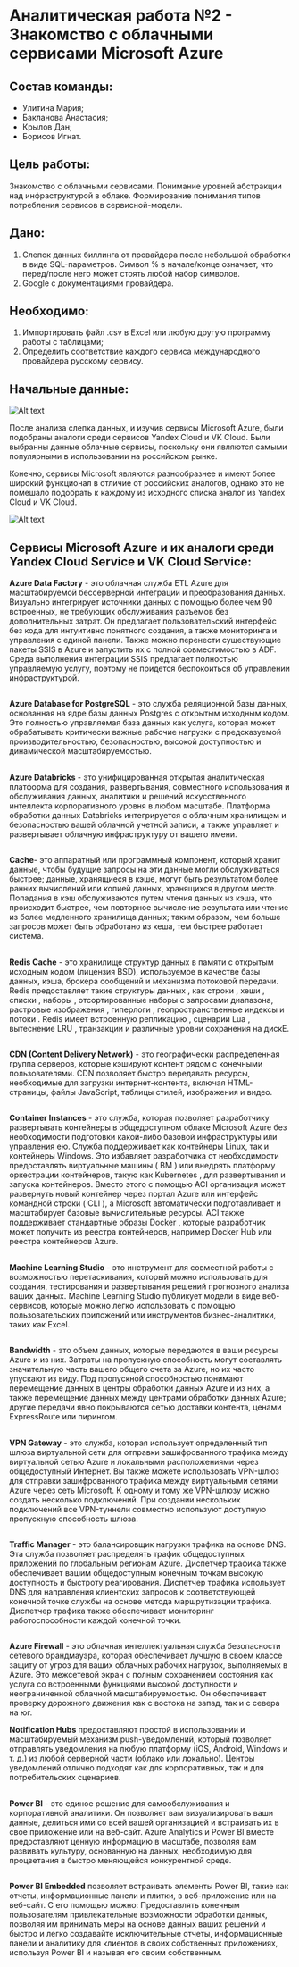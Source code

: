 # Аналитическая работа №2 - Знакомство с облачными сервисами Microsoft Azure
## Состав команды: 
- Улитина Мария;
- Бакланова Анастасия;
- Крылов Дан;
- Борисов Игнат.
## Цель работы: 
Знакомство с облачными сервисами. Понимание уровней абстракции над инфраструктурой в облаке. Формирование понимания типов потребления сервисов в сервисной-модели.
## Дано: 
1. Слепок данных биллинга от провайдера после небольшой обработки в виде SQL-параметров. Символ % в начале/конце означает, что перед/после него может стоять любой набор символов.
2. Google с документациями провайдера.
## Необходимо: 
1. Импортировать файл .csv в Excel или любую другую программу работы с таблицами;
2. Определить соответствие каждого сервиса международного провайдера русскому сервису.
## Начальные данные: 
![Alt text](base.PNG)

 После анализа слепка данных, и изучив сервисы Microsoft Azure, были подобраны аналоги среди сервисов Yandex Cloud и VK Cloud. Были выбранны данные облачные сервисы, поскольку они являются самыми популярными в использовании на российском рынке. 
 
 Конечно, сервисы Microsoft являются разнообразнее и имеют более широкий функционал в отличие от российских аналогов, однако это не помешало подобрать к каждому из исходного списка аналог из Yandex Cloud и VK Cloud.

![Alt text](Azure_service.PNG)
## Cервисы Microsoft Azure и их аналоги среди Yandex Cloud Service и VK Cloud Service:

**Azure Data Factory** - это облачная служба ETL Azure для масштабируемой бессерверной интеграции и преобразования данных.  Визуально интегрирует источники данных с помощью более чем 90 встроенных, не требующих обслуживания разъемов без дополнительных затрат. Он предлагает пользовательский интерфейс без кода для интуитивно понятного создания, а также мониторинга и управления с единой панели. Также можно перенести существующие пакеты SSIS в Azure и запустить их с полной совместимостью в ADF. Среда выполнения интеграции SSIS предлагает полностью управляемую услугу, поэтому не придется беспокоиться об управлении инфраструктурой.

##


**Azure Database for PostgreSQL** - это служба реляционной базы данных, основанная на ядре базы данных Postgres с открытым исходным кодом. Это полностью управляемая база данных как услуга, которая может обрабатывать критически важные рабочие нагрузки с предсказуемой производительностью, безопасностью, высокой доступностью и динамической масштабируемостью.

##

**Azure Databricks** - это унифицированная открытая аналитическая платформа для создания, развертывания, совместного использования и обслуживания данных, аналитики и решений искусственного интеллекта корпоративного уровня в любом масштабе. Платформа обработки данных Databricks интегрируется с облачным хранилищем и безопасностью вашей облачной учетной записи, а также управляет и развертывает облачную инфраструктуру от вашего имени.

##
**Cache**- это аппаратный или программный компонент, который хранит данные, чтобы будущие запросы на эти данные могли обслуживаться быстрее; данные, хранящиеся в кэше, могут быть результатом более ранних вычислений или копией данных, хранящихся в другом месте. 
Попадания в кэш обслуживаются путем чтения данных из кэша, что происходит быстрее, чем повторное вычисление результата или чтение из более медленного хранилища данных; таким образом, чем больше запросов может быть обработано из кеша, тем быстрее работает система.

##
**Redis Cache** - это хранилище структур данных в памяти с открытым исходным кодом (лицензия BSD), используемое в качестве базы данных, кэша, брокера сообщений и механизма потоковой передачи. Redis предоставляет такие структуры данных , как строки , хеши , списки , наборы , отсортированные наборы с запросами диапазона, растровые изображения , гиперлоги , геопространственные индексы и потоки . Redis имеет встроенную репликацию , сценарии Lua , вытеснение LRU , транзакции и различные уровни сохранения на дискЕ. 

##
**CDN (Content Delivery Network)** - это географически распределенная группа серверов, которые кэшируют контент рядом с конечными пользователями. CDN позволяет быстро передавать ресурсы, необходимые для загрузки интернет-контента, включая HTML-страницы, файлы JavaScript, таблицы стилей, изображения и видео.
##

**Container Instances** - это служба, которая позволяет разработчику развертывать контейнеры в общедоступном облаке Microsoft Azure без необходимости подготовки какой-либо базовой инфраструктуры или управления ею.
Служба поддерживает как контейнеры Linux, так и контейнеры Windows. Это избавляет разработчика от необходимости предоставлять виртуальные машины ( ВМ ) или внедрять платформу оркестрации контейнеров, такую ​​как Kubernetes , для развертывания и запуска контейнеров. Вместо этого с помощью ACI организация может развернуть новый контейнер через портал Azure или интерфейс командной строки ( CLI ), а Microsoft автоматически подготавливает и масштабирует базовые вычислительные ресурсы. ACI также поддерживает стандартные образы Docker , которые разработчик может получить из реестра контейнеров, например Docker Hub или реестра контейнеров Azure.
##

**Machine Learning Studio** - это инструмент для совместной работы с возможностью перетаскивания, который можно использовать для создания, тестирования и развертывания решений прогнозного анализа ваших данных. Machine Learning Studio публикует модели в виде веб-сервисов, которые можно легко использовать с помощью пользовательских приложений или инструментов бизнес-аналитики, таких как Excel.
##

**Bandwidth** - это объем данных, которые передаются в ваши ресурсы Azure и из них. Затраты на пропускную способность могут составлять значительную часть вашего общего счета за Azure, но их часто упускают из виду. Под пропускной способностью понимают перемещение данных в центры обработки данных Azure и из них, а также перемещение данных между центрами обработки данных Azure; другие передачи явно покрываются сетью доставки контента, ценами ExpressRoute или пирингом.
##

**VPN Gateway** - это служба, которая использует определенный тип шлюза виртуальной сети для отправки зашифрованного трафика между виртуальной сетью Azure и локальными расположениями через общедоступный Интернет. Вы также можете использовать VPN-шлюз для отправки зашифрованного трафика между виртуальными сетями Azure через сеть Microsoft. К одному и тому же VPN-шлюзу можно создать несколько подключений. При создании нескольких подключений все VPN-туннели совместно используют доступную пропускную способность шлюза.

 
##
**Traffic Manager** - это балансировщик нагрузки трафика на основе DNS. Эта служба позволяет распределять трафик общедоступных приложений по глобальным регионам Azure. Диспетчер трафика также обеспечивает вашим общедоступным конечным точкам высокую доступность и быстроту реагирования.
Диспетчер трафика использует DNS для направления клиентских запросов к соответствующей конечной точке службы на основе метода маршрутизации трафика. Диспетчер трафика также обеспечивает мониторинг работоспособности каждой конечной точки.
##

**Azure Firewall** - это облачная интеллектуальная служба безопасности сетевого брандмауэра, которая обеспечивает лучшую в своем классе защиту от угроз для ваших облачных рабочих нагрузок, выполняемых в Azure. Это межсетевой экран с полным сохранением состояния как услуга со встроенными функциями высокой доступности и неограниченной облачной масштабируемостью. Он обеспечивает проверку дорожного движения как с востока на запад, так и с севера на юг.

**Notification Hubs** предоставляют простой в использовании и масштабируемый механизм push-уведомлений, который позволяет отправлять уведомления на любую платформу (iOS, Android, Windows и т. д.) из любой серверной части (облако или локально). Центры уведомлений отлично подходят как для корпоративных, так и для потребительских сценариев. 

##
**Power BI** - это единое решение для самообслуживания и корпоративной аналитики. Он позволяет вам визуализировать ваши данные, делиться ими со всей вашей организацией и встраивать их в свое приложение или на веб-сайт. Azure Analytics и Power BI вместе предоставляют ценную информацию в масштабе, позволяя вам развивать культуру, основанную на данных, необходимую для процветания в быстро меняющейся конкурентной среде.

##
**Power BI Embedded** позволяет встраивать элементы Power BI, такие как отчеты, информационные панели и плитки, в веб-приложение или на веб-сайт. С его помощью можно: Предоставлять конечным пользователям привлекательные возможности обработки данных, позволяя им принимать меры на основе данных ваших решений и
быстро и легко создавайте исключительные отчеты, информационные панели и аналитику для клиентов в своих собственных приложениях, используя Power BI и называя его своим собственным.

##

